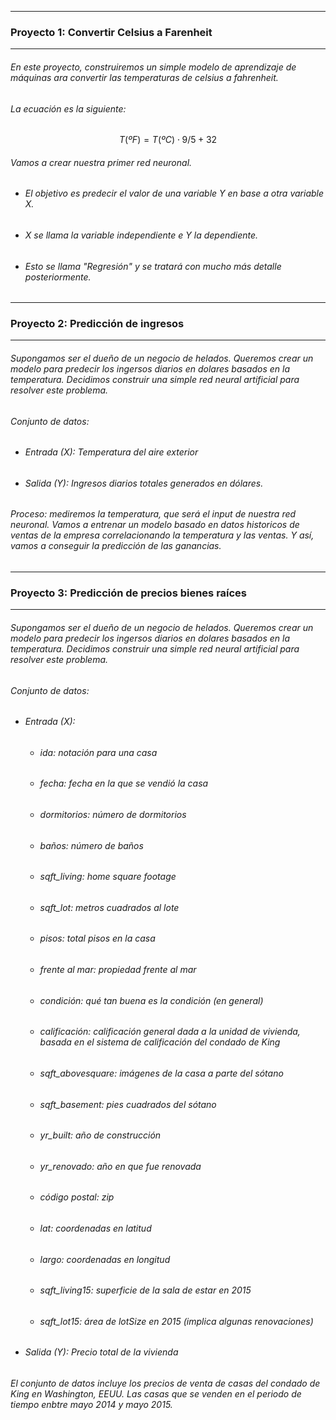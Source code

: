 ------

### Proyecto 1: Convertir Celsius a Farenheit

------

###### En este proyecto, construiremos un simple modelo de aprendizaje de máquinas ara convertir las temperaturas de celsius a fahrenheit. 

###### La ecuación es la siguiente: 

$$
T(ºF)=T(ºC) \cdot 9/5 + 32
$$
###### Vamos a crear nuestra primer red neuronal.

- ###### El objetivo es predecir el valor de una variable Y en base a otra variable X.

- ###### X se llama la variable independiente e Y la dependiente. 

- ###### Esto se llama "Regresión" y se tratará con mucho más detalle posteriormente. 

------

### Proyecto 2: Predicción de ingresos

------

###### Supongamos ser el dueño de un negocio de helados. Queremos crear un modelo para predecir los ingersos diarios en dolares basados en la temperatura. Decidimos construir una simple red neural artificial para resolver este problema. 

###### Conjunto de datos: 

- ###### Entrada (X): Temperatura del aire exterior

- ###### Salida (Y): Ingresos diarios totales generados en dólares. 

###### Proceso: mediremos la temperatura, que será el input de nuestra red neuronal. Vamos a entrenar un modelo basado en datos historicos de ventas de la empresa correlacionando la temperatura y las ventas. Y así, vamos a conseguir la predicción de las ganancias. 

------

### Proyecto 3: Predicción de precios bienes raíces

------

###### Supongamos ser el dueño de un negocio de helados. Queremos crear un modelo para predecir los ingersos diarios en dolares basados en la temperatura. Decidimos construir una simple red neural artificial para resolver este problema. 

###### Conjunto de datos: 

- ###### Entrada (X): 

  - ###### ida: notación para una casa

  - ###### fecha: fecha en la que se vendió la casa

  - ###### dormitorios: número de dormitorios

  - ###### baños: número de baños

  - ###### sqft_living: home square footage

  - ###### sqft_lot: metros cuadrados al lote

  - ###### pisos: total pisos en la casa

  - ###### frente al mar: propiedad frente al mar

  - ###### condición: qué tan buena es la condición (en general)

  - ###### calificación: calificación general dada a la unidad de vivienda, basada en el sistema de calificación del condado de King

  - ###### sqft_abovesquare: imágenes de la casa a parte del sótano

  - ###### sqft_basement: pies cuadrados del sótano

  - ###### yr_built: año de construcción

  - ###### yr_renovado: año en que fue renovada

  - ###### código postal: zip

  - ###### lat: coordenadas en latitud

  - ###### largo: coordenadas en longitud

  - ###### sqft_living15: superficie de la sala de estar en 2015

  - ###### sqft_lot15: área de lotSize en 2015 (implica algunas renovaciones)

- ###### Salida (Y): Precio total de la vivienda

###### El conjunto de datos incluye los precios de venta de casas del condado de King en Washington, EEUU. Las casas que se venden en el periodo de tiempo enbtre mayo 2014 y mayo 2015. 



